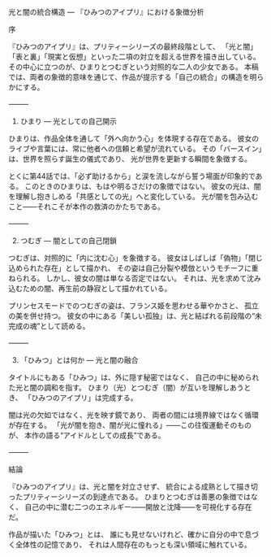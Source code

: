 光と闇の統合構造 ― 『ひみつのアイプリ』における象徴分析

序

『ひみつのアイプリ』は、プリティーシリーズの最終段階として、
「光と闇」「表と裏」「現実と仮想」といった二項の対立を超える世界を描き出している。
その中心に立つのが、ひまりとつむぎという対照的な二人の少女である。
本稿では、両者の象徴的意味を通じて、作品が提示する「自己の統合」の構造を明らかにする。

⸻

1. ひまり ― 光としての自己開示

ひまりは、作品全体を通して「外へ向かう心」を体現する存在である。
彼女のライブや言葉には、常に他者への信頼と希望が流れている。
その「バースイン」は、世界を照らす誕生の儀式であり、
光が世界を更新する瞬間を象徴する。

とくに第44話では、「必ず助けるから」と涙を流しながら誓う場面が印象的である。
このときのひまりは、もはや明るさだけの象徴ではない。
彼女の光は、闇を理解し抱きしめる「共感としての光」へと変化している。
光が闇を包み込むこと――それこそが本作の救済のかたちである。

⸻

2. つむぎ ― 闇としての自己閉鎖

つむぎは、対照的に「内に沈む心」を象徴する。
彼女はしばしば「偽物」「閉じ込められた存在」として描かれ、
その姿は自己分裂や模倣というモチーフに重ねられる。
しかし、彼女の闇は単なる否定ではない。
それは、光を求めて沈み込むための闇、再生前の静寂として描かれている。

プリンセスモードでのつむぎの姿は、フランス姫を思わせる華やかさと、
孤立の美を併せ持つ。
彼女の中にある「美しい孤独」は、光と結ばれる前段階の“未完成の魂”として読める。

⸻

3. 「ひみつ」とは何か ― 光と闇の融合

タイトルにもある「ひみつ」は、外に隠す秘密ではなく、
自己の中に秘められた光と闇の調和を指す。
ひまり（光）とつむぎ（闇）が互いを理解しあうとき、
「ひみつのアイプリ」は完成する。

闇は光の欠如ではなく、光を映す鏡であり、
両者の間には境界線ではなく循環が存在する。
「光が闇を抱き、闇が光に憧れる」――この往復運動そのものが、
本作の語る“アイドルとしての成長”である。

⸻

結論

『ひみつのアイプリ』は、光と闇を対立させず、
統合による成熟として描き切ったプリティーシリーズの到達点である。
ひまりとつむぎは善悪の象徴ではなく、
自己の中に潜む二つのエネルギー――開放と沈降――を可視化する存在だ。

作品が描いた「ひみつ」とは、
誰にも見せないけれど、確かに自分の中で息づく全体性の記憶であり、
それは人間存在のもっとも深い領域に触れている。
